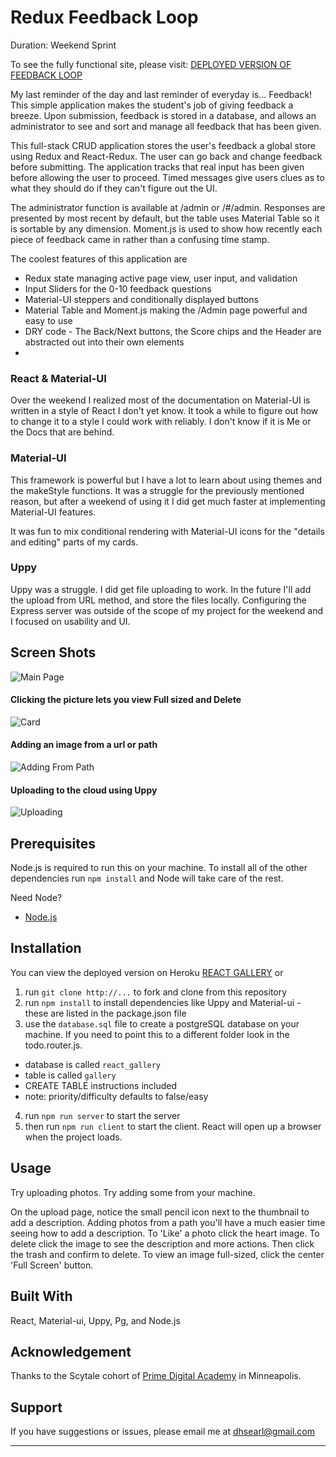 # Redux Feedback Loop

Duration: Weekend Sprint

To see the fully functional site, please visit:   [DEPLOYED VERSION OF FEEDBACK LOOP](https://feedback-searl.herokuapp.com/)

My last reminder of the day and last reminder of everyday is... Feedback! 
This simple application makes the student's job of giving feedback a breeze. Upon submission, feedback is stored in a database, and allows an administrator to see and sort and manage all feedback that has been given.

This full-stack CRUD application stores the user's feedback a global store using Redux and React-Redux.  The user can go back and change feedback before submitting.  The application tracks that real input has been given before allowing the user to proceed.  Timed messages give users clues as to what they should do if they can't figure out the UI. 

The administrator function is available at /admin or /#/admin.  Responses are presented by most recent by default, but the table uses Material Table so it is sortable by any dimension.  Moment.js is used to show how recently each piece of feedback came in rather than a confusing time stamp.


The coolest features of this application are
* Redux state managing active page view, user input, and validation
* Input Sliders for the 0-10 feedback questions
* Material-UI steppers and conditionally displayed buttons
* Material Table and Moment.js making the /Admin page powerful and easy to use
* DRY code - The Back/Next buttons, the Score chips and the Header are abstracted out into their own elements
* 


### React & Material-UI
Over the weekend I realized most of the documentation on Material-UI is written in a style of React I don't yet know. It took a while to figure out how to change it to a style I could work with reliably.  I don't know if it is Me or the Docs that are behind.

### Material-UI
This framework is powerful but I have a lot to learn about using themes and the makeStyle functions.  It was a struggle for the previously mentioned reason, but after a weekend of using it I did get much faster at implementing Material-UI features.

It was fun to mix conditional rendering with Material-UI icons for the "details and editing" parts of my cards.

### Uppy
Uppy was a struggle.  I did get file uploading to work.  In the future I'll add the upload from URL method, and store the files locally.  Configuring the Express server was outside of the scope of my project for the weekend and I focused on usability and UI.



## Screen Shots

![Main Page](/screenshots/Main.png)

#### Clicking the picture lets you view Full sized and Delete
![Card](/screenshots/Card.png)

#### Adding an image from a url or path
![Adding From Path](/screenshots/Path.png)

#### Uploading to the cloud using Uppy
![Uploading](/screenshots/Upload.png)


## Prerequisites

Node.js is required to run this on your machine.  To install all of the other dependencies run ` npm install ` and Node will take care of the rest.

Need Node?
- [Node.js](https://nodejs.org/en/)

## Installation

You can view the deployed version on Heroku  [REACT GALLERY](https://gallery-searl.herokuapp.com/) or

1. run `git clone http://...` to fork and clone from this repository
2. run `npm install` to install dependencies like Uppy and Material-ui - these are listed in the package.json file
3. use the `database.sql` file to create a postgreSQL database on your machine.  If you need to point this to a different folder look in the todo.router.js.
  * database is called `react_gallery`
  * table is called `gallery`
  * CREATE TABLE instructions included
  * note: priority/difficulty defaults to false/easy
4. run `npm run server` to start the server
5. then run `npm run client` to start the client.  React will open up a browser when the project loads.

## Usage
Try uploading photos. Try adding some from your machine.

On the upload page, notice the small pencil icon next to the thumbnail to add a description.
Adding photos from a path you'll have a much easier time seeing how to add a description.
To 'Like' a photo click the heart image.
To delete click the image to see the description and more actions. Then click the trash and confirm to delete.
To view an image full-sized, click the center 'Full Screen' button.

## Built With

React, Material-ui, Uppy, Pg, and Node.js


## Acknowledgement
Thanks to the Scytale cohort of  [Prime Digital Academy](www.primeacademy.io) in Minneapolis.

## Support
If you have suggestions or issues, please email me at [dhsearl@gmail.com](mailto:dhsearl@gmail.com)

---